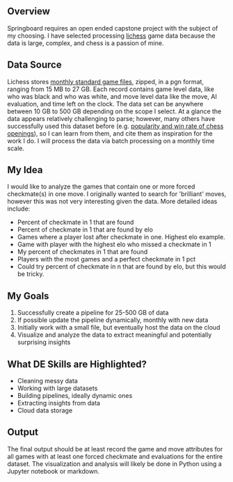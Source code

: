 ## Overview

Springboard requires an open ended capstone project with the subject of my choosing. I have selected processing [lichess](https://lichess.org/) game data because the data is large, complex, and chess is a passion of mine. 


## Data Source

Lichess stores [monthly standard game files](https://database.lichess.org/), zipped, in a pgn format, ranging from 15 MB to 27 GB. Each record contains game level data, like who was black and who was white, and move level data like the move, AI evaluation, and time left on the clock. The data set can be anywhere between 10 GB to 500 GB depending on the scope I select. At a glance the data appears relatively challenging to parse; however, many others have successfully used this dataset before (e.g. [popularity and win rate of chess openings](https://github.com/Paul566/chessOpeningStats)), so I can learn from them, and cite them as inspiration for the work I do. I will process the data via batch processing on a monthly time scale.


## My Idea

I would like to analyze the games that contain one or more forced checkmate(s) in one move. I originally wanted to search for 'brilliant' moves, however this was not very interesting given the data. More detailed ideas include:
- Percent of checkmate in 1 that are found
- Percent of checkmate in 1 that are found by elo
- Games where a player lost after checkmate in one. Highest elo example. 
- Game with player with the highest elo who missed a checkmate in 1
- My percent of checkmates in 1 that are found
- Players with the most games and a perfect checkmate in 1 pct
- Could try percent of checkmate in n that are found by elo, but this would be tricky.


## My Goals

1. Successfully create a pipeline for 25-500 GB of data
2. If possible update the pipeline dynamically, monthly with new data
3. Initially work with a small file, but eventually host the data on the cloud
4. Visualize and analyze the data to extract meaningful and potentially surprising insights 


## What DE Skills are Highlighted?

- Cleaning messy data
- Working with large datasets
- Building pipelines, ideally dynamic ones
- Extracting insights from data
- Cloud data storage


## Output

The final output should be at least record the game and move attributes for all games with at least one forced checkmate and evaluations for the entire dataset. The visualization and analysis will likely be done in Python using a Jupyter notebook or markdown.
